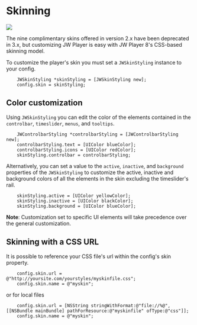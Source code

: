 # Skinning

<img src="https://img.shields.io/badge/SDK-iOS%20v3-0AAC29.svg?logo=apple">

The nine complimentary skins offered in version 2.x have been deprecated in 3.x, but customizing JW Player is easy with JW Player 8's CSS-based skinning model.

To customize the player's skin you must set a `JWSkinStyling` instance to your config.
```
    JWSkinStyling *skinStyling = [JWSkinStyling new];
    config.skin = skinStyling;
```

## Color customization
Using `JWSkinStyling` you can edit the color of the elements contained in the `controlbar`, `timeslider`, `menus`, and `tooltips`.
```
    JWControlbarStyling *controlbarStyling = [JWControlbarStyling new];
    controlbarStyling.text = [UIColor blueColor];
    controlbarStyling.icons = [UIColor redColor];
    skinStyling.controlbar = controlbarStyling;
```
Alternatively, you can set a value to the `active`, `inactive`, and `background` properties of the `JWSkinStyling` to customize the active, inactive and background colors of all the elements in the skin excluding the timeslider's rail. 

```
    skinStyling.active = [UIColor yellowColor];
    skinStyling.inactive = [UIColor blackColor];
    skinStyling.background = [UIColor blueColor];
```

**Note**: Customization set to specific UI elements will take precedence over the general customization.
## Skinning with a CSS URL

It is possible to reference your CSS file's url within the config's skin property.
```
    config.skin.url = @"http://yoursite.com/yourstyles/myskinfile.css";
    config.skin.name = @"myskin";
```
or for local files
```
    config.skin.url = [NSString stringWithFormat:@"file://%@", [[NSBundle mainBundle] pathForResource:@"myskinfile" ofType:@"css"]];
    config.skin.name = @"myskin";
```

